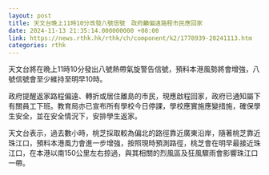 ```yaml
---
layout: post
title: 天文台晚上11時10分改發八號信號　政府籲偏遠路程市民應回家
date: 2024-11-13 21:35:14.000000000 +08:00
link: https://news.rthk.hk/rthk/ch/component/k2/1778939-20241113.htm
categories: rthk
---
```


天文台將在晩上11時10分發出八號熱帶氣旋警告信號，預料本港風勢將會增強，八號信號會至少維持至明早10時。

政府提醒返家路程偏遠、轉折或居住離島的市民，現應啟程回家，政府已通知屬下有關員工下班。教育局亦已宣布所有學校今日停課，學校應實施應變措施，確保學生安全，並在安全情況下，安排學生返家。

天文台表示，過去數小時，桃芝採取較為偏北的路徑靠近廣東沿岸，隨著桃芝靠近珠江口，預料本港風力會進一步增強，按照現時預測路徑，桃芝會在明早最接近珠江口，在本港以南150公里左右掠過，與其相關的烈風區及狂風驟雨會影響珠江口一帶。
